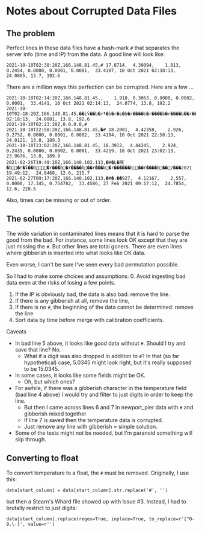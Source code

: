 # Notes about Corrupted Data Files

## The problem

Perfect lines in these data files have a hash-mark `#` that separates the server info (time and IP) from the data.
A good line will look like:

```
2021-10-10T02:38:20Z,166.148.81.45,# 17.8714,  4.39094,    1.813, 0.2454, 0.0000, 0.0001, 0.0001,  33.4107, 10 Oct 2021 02:38:13,  24.0865, 13.7, 192.6
```

There are a million ways this perfection can be corrupted. Here are a few ...

``` 
2021-10-10T02:14:20Z,166.148.81.45,,    1.918, 0.3063, 0.0000, 0.0002, 0.0001,  33.4141, 10 Oct 2021 02:14:13,  24.0774, 13.8, 192.2
2021-10-10T02:18:20Z,166.148.81.45,��iʢ��b�rª�b�r�ʚ�b�r����b�r����b�r����b��r����b��z�с2021 02:18:13,  24.0801, 13.8, 192.6
2021-10-10T02:23:20Z,0.0.0.0,#
2021-10-10T22:58:20Z,166.148.81.45,�# 18.2001,  4.42358,    2.926, 0.2752, 0.0000, 0.0001, 0.0002,  33.4184, 10 Oct 2021 22:58:13,  24.0121, 13.8, 189.3
2021-10-10T23:02:20Z,166.148.81.45, 18.3912,  4.44245,    2.924, 0.2435, 0.0000, 0.0002, 0.0001,  33.4219, 10 Oct 2021 23:02:13,  23.9676, 13.8, 189.9
2021-02-26T19:49:20Z,166.140.102.113,�#�L�邢�b�r�ʢ��b�r���b�r����b��r���b�r������b��r����b��2���2021 19:49:12,  24.8468, 12.6, 215.7
2021-02-27T09:17:20Z,166.140.102.113,�#�.��927,  4.12167,    2.557, 0.0000, 17.345, 0.754782,  33.4586, 27 Feb 2021 09:17:12,  24.7854, 12.6, 220.5
```

Also, times can be missing or out of order.

## The solution

The wide variation in contaminated lines means that it is hard to parse the good from the bad.  For instance,
some lines look OK except that they are just missing the `#`. But other lines are total goners. There
are even lines where gibberish is inserted into what looks like OK data.

Even worse, I can't be sure I've seen every bad permutation possible.

So I had to make some choices and assumptions:
0. Avoid ingesting bad data even at the risks of losing a few points.
1. If the IP is obviously bad, the data is also bad: remove the line.
2. If there is any gibberish at all, remove the line,
3. If there is no `#`, the beginning of the data cannot be determined: remove the line
4. Sort data by time before merge with calibration coefficients.


Caveats

* In bad line 5 above, it looks like good data without `#`. Should I try and save that line?  No.
  * What if a digit was also dropped in addition to `#`?  In that (so far hypothetical) case, 5.0345 might look right, but it's really supposed to be 15.0345.    
* In some cases, it looks like some fields might be OK. 
  * Oh, but which ones?
* For awhile, if there was a gibberish character in the temperature field (bad line 4 above) I would try
 and filter to just digits in order to keep the line.
  * But then I came across lines 6 and 7 in newport_pier data with `#` and gibberish mixed together
  * If line 7 is saved then the temperature data is corrupted.
  * Just remove any line with gibberish = simple solution.
* Some of the tests might not be needed, but I'm paranoid something will slip through.


## Converting to float
 
To convert temperature to a float, the `#` must be removed. Originally, I use this:
```      
data[start_column] = data[start_column].str.replace('#', '')
```
but then a Stearn's Whard file showed up with Issue #3. Instead, I had to brutally restrict to just digits:
```
data[start_column].replace(regex=True, inplace=True, to_replace=r'[^0-9.\-]', value=r'')
```

